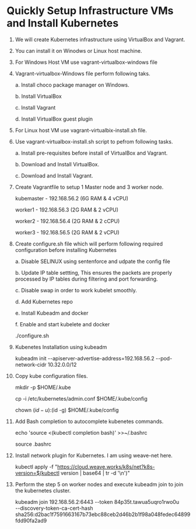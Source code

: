 

# Quickly Setup Infrastructure VMs and Install Kubernetes

1.	We will create Kubernetes infrastructure using VirtualBox and Vagrant.

2.	You can install it on Winodws or Linux host machine.

3. For Windows Host VM use vagrant-virtualbox-windows file

4. Vagrant-virtualbox-Windows file perform following taks.
    
    a. Install choco package manager on Windows.
    
    b. Install VirtualBox
    
    c. Install Vagrant
    
    d. Install VirtualBox guest plugin

4. For Linux host VM use vagrant-virtualbix-install.sh file.

3. Use vagrant-virtualbox-install.sh script to pefrom following tasks.

    a. Install pre-requisites before install of VirtualBox and Vagrant.
   
    b. Download and Install VirtualBox. 
   
    c. Download and Install Vagrant.
  
4. Create Vagrantfile to setup 1 Master node and 3 worker node.

    kubemaster - 192.168.56.2 (6G RAM & 4 vCPU)
    
    worker1    - 192.168.56.3 (2G RAM & 2 vCPU)
    
    worker2    - 192.168.56.4 (2G RAM & 2 cCPU)
    
    worker3    - 192.168.56.5 (2G RAM & 2 vCPU)

5. Create configure.sh file which will perform following required configuration before installing Kubernetes

    a. Disable SELINUX using sentenforce and udpate the config file
    
    b. Update IP table settting, This ensures the packets are properly processed by IP tables during filtering and port forwarding.
    
    c. Disable swap in order to work kubelet smoothly.
    
    d. Add Kubernetes repo
    
    e. Install Kubeadm and docker
    
    f. Enable and start kubelete and docker

    ./configure.sh
     
 6. Kubenetes Installation using kubeadm 
 
    kubeadm init --apiserver-advertise-address=192.168.56.2 --pod-network-cidr 10.32.0.0/12
    
 7. Copy kube configuration files.
 
     mkdir -p $HOME/.kube
     
     cp -i /etc/kubernetes/admin.conf $HOME/.kube/config
     
     chown $(id -u):$(id -g) $HOME/.kube/config
     
 8. Add Bash completion to autocomplete kubenetes commands.
  
      echo 'source <(kubectl completion bash)' >>~/.bashrc 
      
      source .bashrc
      
 9. Install network plugin for Kubernetes. I am using weave-net here.
  
       kubectl apply -f "https://cloud.weave.works/k8s/net?k8s-version=$(kubectl version | base64 | tr -d '\n')"
       
 10. Perform the step 5 on worker nodes and execute kubeadm join to join the kubernetes cluster.
  
      kubeadm join 192.168.56.2:6443 --token 84p35t.tawua5uqro1rwo0u \
    --discovery-token-ca-cert-hash sha256:d2bac1f7591663167b73ebc88ceb2d46b2b1f98a048fedec64899fdd90fa2ad9
  
      

